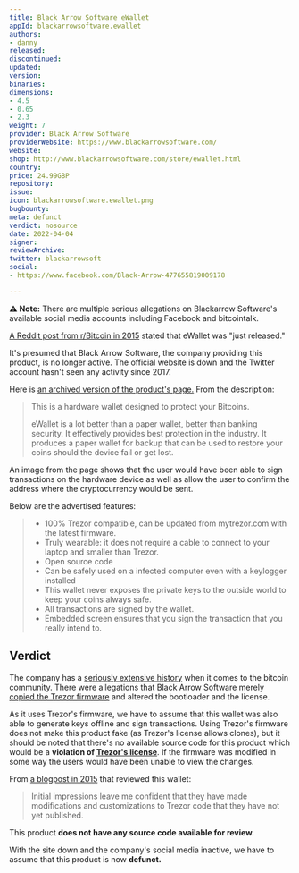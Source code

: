 ```yaml
---
title: Black Arrow Software eWallet
appId: blackarrowsoftware.ewallet
authors:
- danny
released: 
discontinued: 
updated: 
version: 
binaries: 
dimensions:
- 4.5
- 0.65
- 2.3
weight: 7
provider: Black Arrow Software
providerWebsite: https://www.blackarrowsoftware.com/
website: 
shop: http://www.blackarrowsoftware.com/store/ewallet.html
country: 
price: 24.99GBP
repository: 
issue: 
icon: blackarrowsoftware.ewallet.png
bugbounty: 
meta: defunct
verdict: nosource
date: 2022-04-04
signer: 
reviewArchive: 
twitter: blackarrowsoft
social:
- https://www.facebook.com/Black-Arrow-477655819009178

---
```


**⚠️ Note:** There are multiple serious allegations on Blackarrow Software's available social media accounts including Facebook and bitcointalk.  

[A Reddit post from r/Bitcoin in 2015](https://www.reddit.com/r/Bitcoin/comments/2ygong/ewallet_trezor_compatible_hardware_wallet_just/) stated that eWallet was "just released."

It's presumed that Black Arrow Software, the company providing this product, is no longer active. The official website is down and the Twitter account hasn't seen any activity since 2017.

Here is [an archived version of the product's page.](https://web.archive.org/web/20191116164822/http://www.blackarrowsoftware.com/store/ewallet.html) From the description:

> This is a hardware wallet designed to protect your Bitcoins.
>
> eWallet is a lot better than a paper wallet, better than banking security. It effectively provides best protection in the industry. It produces a paper wallet for backup that can be used to restore your coins should the device fail or get lost.

An image from the page shows that the user would have been able to sign transactions on the hardware device as well as allow the user to confirm the address where the cryptocurrency would be sent.

Below are the advertised features:

> - 100% Trezor compatible, can be updated from mytrezor.com with the latest firmware.  
> - Truly wearable: it does not require a cable to connect to your laptop and smaller than Trezor.
> - Open source code
> - Can be safely used on a infected computer even with a keylogger installed
> - This wallet never exposes the private keys to the outside world to keep your coins always safe.
> - All transactions are signed by the wallet.
> - Embedded screen ensures that you sign the transaction that you really intend to.

## Verdict

The company has a [seriously extensive history](https://bitcointalk.org/index.php?action=trust;u=105804) when it comes to the bitcoin community. There were allegations that Black Arrow Software merely [copied the Trezor firmware](https://bitcointalk.org/index.php?topic=983471.msg10825751#msg10825751) and altered the bootloader and the license.  

As it uses Trezor's firmware, we have to assume that this wallet was also able to generate keys offline and sign transactions. Using Trezor's firmware does not make this product fake (as Trezor's license allows clones), but it should be noted that there's no available source code for this product which would be a **violation of [Trezor's license](https://github.com/trezor/trezor-firmware/blob/master/LICENSE.md)**. If the firmware was modified in some way the users would have been unable to view the changes.

From [a blogpost in 2015](http://www.stellaw.info/blog/2015/3/18/black-arrow-ewallets-arrives) that reviewed this wallet:

> Initial impressions leave me confident that they have made modifications and customizations to Trezor code that they have not yet published.

This product **does not have any source code available for review.**

With the site down and the company's social media inactive, we have to assume that this product is now **defunct.** 